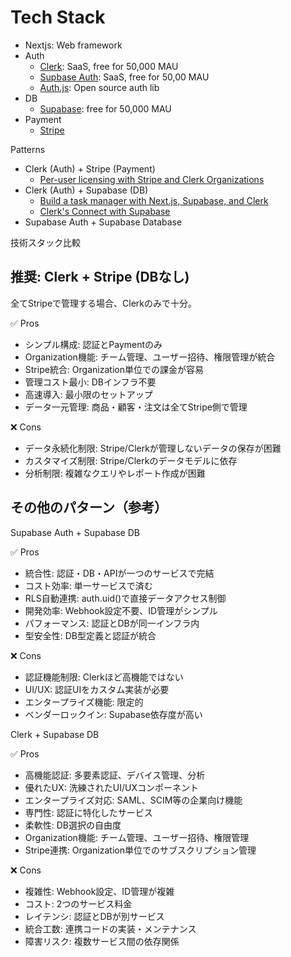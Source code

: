 # Tech Stack

- Nextjs: Web framework
- Auth
  - [Clerk](https://clerk.com/): SaaS, free for 50,000 MAU
  - [Supbase Auth](https://supabase.com/docs/guides/auth): SaaS, free for 50,00 MAU
  - [Auth.js](https://authjs.dev/): Open source auth lib
- DB
  - [Supabase](https://supabase.com/docs/guides/database/overview): free for 50,000 MAU
- Payment
  - [Stripe](https://stripe.com/en-jp)

Patterns

- Clerk (Auth) + Stripe (Payment)
  - [Per-user licensing with Stripe and Clerk Organizations](https://clerk.com/blog/per-user-licensing-with-stripe-and-clerk-organizations)
- Clerk (Auth) + Supabase (DB)
  - [Build a task manager with Next.js, Supabase, and Clerk](https://clerk.com/blog/nextjs-supabase-clerk)
  - [Clerk's Connect with Supabase](https://supabase.com/docs/guides/auth/third-party/clerk)
- Supabase Auth + Supabase Database

技術スタック比較

## 推奨: Clerk + Stripe (DBなし)

全てStripeで管理する場合、Clerkのみで十分。

✅ Pros

- シンプル構成: 認証とPaymentのみ
- Organization機能: チーム管理、ユーザー招待、権限管理が統合
- Stripe統合: Organization単位での課金が容易
- 管理コスト最小: DBインフラ不要
- 高速導入: 最小限のセットアップ
- データ一元管理: 商品・顧客・注文は全てStripe側で管理

❌ Cons

- データ永続化制限: Stripe/Clerkが管理しないデータの保存が困難
- カスタマイズ制限: Stripe/Clerkのデータモデルに依存
- 分析制限: 複雑なクエリやレポート作成が困難

## その他のパターン（参考）

Supabase Auth + Supabase DB

✅ Pros

- 統合性: 認証・DB・APIが一つのサービスで完結
- コスト効率: 単一サービスで済む
- RLS自動連携: auth.uid()で直接データアクセス制御
- 開発効率: Webhook設定不要、ID管理がシンプル
- パフォーマンス: 認証とDBが同一インフラ内
- 型安全性: DB型定義と認証が統合

❌ Cons

- 認証機能制限: Clerkほど高機能ではない
- UI/UX: 認証UIをカスタム実装が必要
- エンタープライズ機能: 限定的
- ベンダーロックイン: Supabase依存度が高い

Clerk + Supabase DB

✅ Pros

- 高機能認証: 多要素認証、デバイス管理、分析
- 優れたUX: 洗練されたUI/UXコンポーネント
- エンタープライズ対応: SAML、SCIM等の企業向け機能
- 専門性: 認証に特化したサービス
- 柔軟性: DB選択の自由度
- Organization機能: チーム管理、ユーザー招待、権限管理
- Stripe連携: Organization単位でのサブスクリプション管理

❌ Cons

- 複雑性: Webhook設定、ID管理が複雑
- コスト: 2つのサービス料金
- レイテンシ: 認証とDBが別サービス
- 統合工数: 連携コードの実装・メンテナンス
- 障害リスク: 複数サービス間の依存関係
